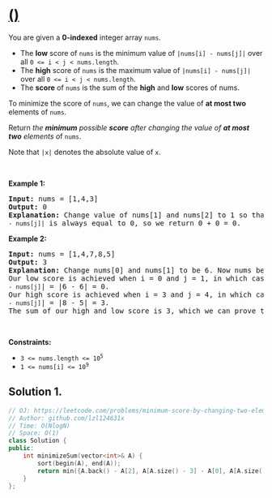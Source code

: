 # [ ()](https://leetcode.com/problems/minimum-score-by-changing-two-elements)

<p>You are given a <strong>0-indexed</strong> integer array <code>nums</code>.</p>
<ul>
	<li>The <strong>low</strong> score of <code><font face="monospace">nums</font></code> is the minimum value of <code>|nums[i]&nbsp;- nums[j]|</code> over all <code>0 &lt;= i &lt; j &lt; nums.length</code>.</li>
	<li>The <strong>high</strong> score of&nbsp;<code><font face="monospace">nums</font></code> is the maximum value of <code>|nums[i]&nbsp;- nums[j]|</code> over all <code>0 &lt;= i &lt; j &lt; nums.length</code>.</li>
	<li>The <strong>score</strong> of <code>nums</code> is the sum of the <strong>high</strong> and <strong>low</strong> scores of nums.</li>
</ul>
<p>To minimize the score of <code>nums</code>, we can change the value of <strong>at most two</strong> elements of <code>nums</code>.</p>
<p>Return <em>the <strong>minimum</strong> possible <strong>score</strong> after changing&nbsp;the value of <strong>at most two</strong> elements o</em>f <code>nums</code>.</p>
<p>Note that <code>|x|</code> denotes the absolute value of <code>x</code>.</p>
<p>&nbsp;</p>
<p><strong class="example">Example 1:</strong></p>
<pre><strong>Input:</strong> nums = [1,4,3]
<strong>Output:</strong> 0
<strong>Explanation:</strong> Change value of nums[1] and nums[2] to 1 so that nums becomes [1,1,1]. Now, the value of <code>|nums[i] - nums[j]|</code> is always equal to 0, so we return 0 + 0 = 0.
</pre>
<p><strong class="example">Example 2:</strong></p>
<pre><strong>Input:</strong> nums = [1,4,7,8,5]
<strong>Output:</strong> 3
<strong>Explanation:</strong> Change nums[0] and nums[1] to be 6. Now nums becomes [6,6,7,8,5].
Our low score is achieved when i = 0 and j = 1, in which case |<code>nums[i] - nums[j]</code>| = |6 - 6| = 0.
Our high score is achieved when i = 3 and j = 4, in which case |<code>nums[i] - nums[j]</code>| = |8 - 5| = 3.
The sum of our high and low score is 3, which we can prove to be minimal.
</pre>
<p>&nbsp;</p>
<p><strong>Constraints:</strong></p>
<ul>
	<li><code>3 &lt;= nums.length &lt;= 10<sup>5</sup></code></li>
	<li><code>1 &lt;= nums[i] &lt;= 10<sup>9</sup></code></li>
</ul>

## Solution 1.

```cpp
// OJ: https://leetcode.com/problems/minimum-score-by-changing-two-elements
// Author: github.com/lzl124631x
// Time: O(NlogN)
// Space: O(1)
class Solution {
public:
    int minimizeSum(vector<int>& A) {
        sort(begin(A), end(A));
        return min({A.back() - A[2], A[A.size() - 3] - A[0], A[A.size() - 2] - A[1]});
    }
};
```